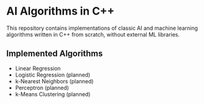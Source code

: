# AI Algorithms in C++

This repository contains implementations of classic AI and machine learning algorithms written in C++ from scratch, without external ML libraries.

## Implemented Algorithms
- Linear Regression 
- Logistic Regression (planned)
- k-Nearest Neighbors (planned)
- Perceptron (planned)
- k-Means Clustering (planned)
